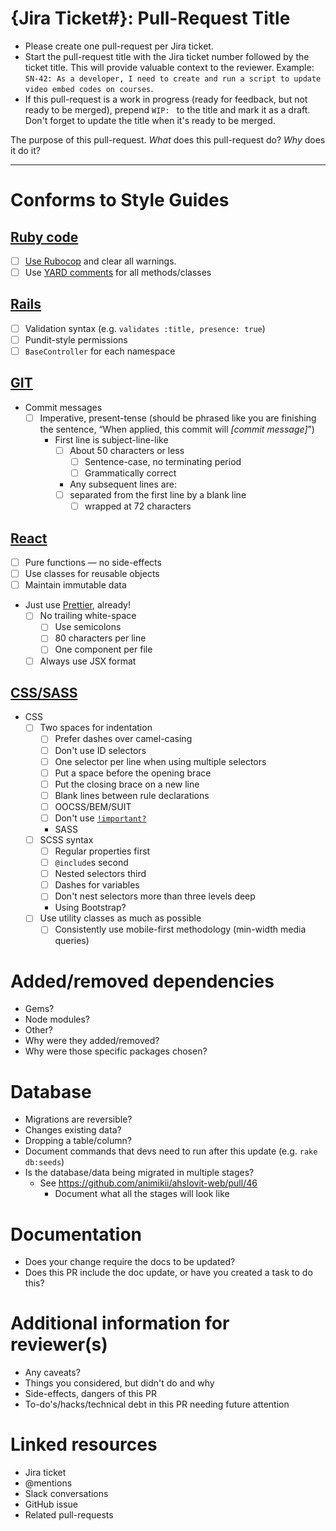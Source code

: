 # {Jira Ticket#}: Pull-Request Title

* Please create one pull-request per Jira ticket.
* Start the pull-request title with the Jira ticket number followed by the ticket title. This will provide valuable context to the reviewer. Example: `SN-42: As a developer, I need to create and run a script to update video embed codes on courses`.
* If this pull-request is a work in progress (ready for feedback, but not ready to be merged), prepend `WIP: ` to the title and mark it as a draft. Don't forget to update the title when it's ready to be merged.

The purpose of this pull-request. _What_ does this pull-request do? _Why_ does it do it?


---

# Conforms to Style Guides

## [Ruby code](https://styleguide.animikii.com/ruby)

- [ ] [Use Rubocop](https://github.com/animikii/rubocop-akii) and clear all warnings.
- [ ] Use [YARD comments](https://yardoc.org) for all methods/classes

## [Rails](https://styleguide.animikii.com/ruby/rails)

- [ ] Validation syntax (e.g. `validates :title, presence: true`)
- [ ] Pundit-style permissions
- [ ] `BaseController` for each namespace

## [GIT](https://styleguide.animikii.com/git)

- Commit messages
  - [ ] Imperative, present-tense (should be phrased like you are finishing the sentence, “When applied, this commit will _[commit message]_”)
    - First line is subject-line-like
      - [ ] About 50 characters or less
        - [ ] Sentence-case, no terminating period
        - [ ] Grammatically correct
      - Any subsequent lines are:
      - [ ] separated from the first line by a blank line
        - [ ] wrapped at 72 characters

## [React](https://styleguide.animikii.com/react)

- [ ] Pure functions — no side-effects
- [ ] Use classes for reusable objects
- [ ] Maintain immutable data
- Just use [Prettier](https://prettier.io), already!
  - [ ] No trailing white-space
    - [ ] Use semicolons
    - [ ] 80 characters per line
    - [ ] One component per file
  - [ ] Always use JSX format

## [CSS/SASS](https://styleguide.animikii.com/sass)

- CSS
  - [ ] Two spaces for indentation
    - [ ] Prefer dashes over camel-casing
    - [ ] Don't use ID selectors
    - [ ] One selector per line when using multiple selectors
    - [ ] Put a space before the opening brace
    - [ ] Put the closing brace on a new line
    - [ ] Blank lines between rule declarations
    - [ ] OOCSS/BEM/SUIT
    - [ ] Don't use [`!important?`](https://uxengineer.com/css-specificity-avoid-important-css/)
    - SASS
  - [ ] SCSS syntax
    - [ ] Regular properties first
    - [ ] `@include`s second
    - [ ] Nested selectors third
    - [ ] Dashes for variables
    - [ ] Don't nest selectors more than three levels deep
    - Using Bootstrap?
  - [ ] Use utility classes as much as possible
    - [ ] Consistently use mobile-first methodology (min-width media queries)

# Added/removed dependencies

- Gems?
- Node modules?
- Other?
- Why were they added/removed?
- Why were those specific packages chosen?

# Database

- Migrations are reversible?
- Changes existing data?
- Dropping a table/column?
- Document commands that devs need to run after this update (e.g. `rake db:seeds`)
- Is the database/data being migrated in multiple stages?
  - See https://github.com/animikii/ahslovit-web/pull/46
    - Document what all the stages will look like

# Documentation

- Does your change require the docs to be updated?
- Does this PR include the doc update, or have you created a task to do this?

# Additional information for reviewer(s)

- Any caveats?
- Things you considered, but didn't do and why
- Side-effects, dangers of this PR
- To-do's/hacks/technical debt in this PR needing future attention

# Linked resources

- Jira ticket
- @mentions
- Slack conversations
- GitHub issue
- Related pull-requests
